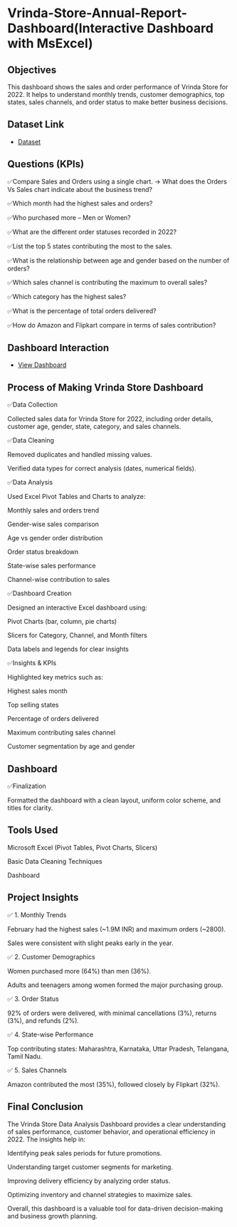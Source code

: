 # Vrinda-Store-Annual-Report-Dashboard(Interactive Dashboard with MsExcel)
## Objectives
This dashboard shows the sales and order performance of Vrinda Store for 2022. It helps to understand monthly trends, customer demographics, top states, sales channels, and order status to make better business decisions.

## Dataset Link
- <a href="https://github.com/snehachavhan2004/Vrinda-Store-Annual-Report-Dashboard/blob/main/Vrinda%20Store%20Dataset.xlsx">Dataset</a>

## Questions (KPIs)
✅Compare Sales and Orders using a single chart.
→ What does the Orders Vs Sales chart indicate about the business trend?

✅Which month had the highest sales and orders?

✅Who purchased more – Men or Women?

✅What are the different order statuses recorded in 2022?

✅List the top 5 states contributing the most to the sales.

✅What is the relationship between age and gender based on the number of orders?

✅Which sales channel is contributing the maximum to overall sales?

✅Which category has the highest sales?

✅What is the percentage of total orders delivered?

✅How do Amazon and Flipkart compare in terms of sales contribution?

## Dashboard Interaction
- <a href="https://github.com/snehachavhan2004/Vrinda-Store-Annual-Report-Dashboard/blob/main/Vrinda%20Store%20Data%20Analysis%20(1).xlsx"> View Dashboard</a>

## Process of Making Vrinda Store Dashboard
✅Data Collection

Collected sales data for Vrinda Store for 2022, including order details, customer age, gender, state, category, and sales channels.

✅Data Cleaning

Removed duplicates and handled missing values.

Verified data types for correct analysis (dates, numerical fields).

✅Data Analysis

Used Excel Pivot Tables and Charts to analyze:

Monthly sales and orders trend

Gender-wise sales comparison

Age vs gender order distribution

Order status breakdown

State-wise sales performance

Channel-wise contribution to sales

✅Dashboard Creation

Designed an interactive Excel dashboard using:

Pivot Charts (bar, column, pie charts)

Slicers for Category, Channel, and Month filters

Data labels and legends for clear insights

✅Insights & KPIs

Highlighted key metrics such as:

Highest sales month

Top selling states

Percentage of orders delivered

Maximum contributing sales channel

Customer segmentation by age and gender

## Dashboard


✅Finalization

Formatted the dashboard with a clean layout, uniform color scheme, and titles for clarity.

## Tools Used
Microsoft Excel (Pivot Tables, Pivot Charts, Slicers)

Basic Data Cleaning Techniques

Dashboard

## Project Insights

✅ 1. Monthly Trends

February had the highest sales (~1.9M INR) and maximum orders (~2800).

Sales were consistent with slight peaks early in the year.

✅ 2. Customer Demographics

Women purchased more (64%) than men (36%).

Adults and teenagers among women formed the major purchasing group.

✅ 3. Order Status

92% of orders were delivered, with minimal cancellations (3%), returns (3%), and refunds (2%).

✅ 4. State-wise Performance

Top contributing states: Maharashtra, Karnataka, Uttar Pradesh, Telangana, Tamil Nadu.

✅ 5. Sales Channels

Amazon contributed the most (35%), followed closely by Flipkart (32%).

## Final Conclusion
The Vrinda Store Data Analysis Dashboard provides a clear understanding of sales performance, customer behavior, and operational efficiency in 2022. The insights help in:

Identifying peak sales periods for future promotions.

Understanding target customer segments for marketing.

Improving delivery efficiency by analyzing order status.

Optimizing inventory and channel strategies to maximize sales.

Overall, this dashboard is a valuable tool for data-driven decision-making and business growth planning.
